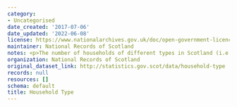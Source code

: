 ```yaml
---
category:
- Uncategorised
date_created: '2017-07-06'
date_updated: '2022-06-08'
license: https://www.nationalarchives.gov.uk/doc/open-government-licence/version/3/
maintainer: National Records of Scotland
notes: <p>The number of households of different types in Scotland (i.e. 2 adult household)</p>
organization: National Records of Scotland
original_dataset_link: http://statistics.gov.scot/data/household-type
records: null
resources: []
schema: default
title: Household Type
---
```

